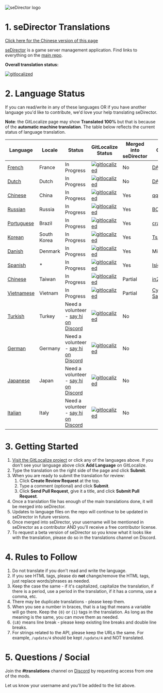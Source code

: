 ![seDirector logo](https://sedirector.net/images/logo.png)

# 1. seDirector Translations

[Click here for the Chinese version of this page](https://github-com.translate.goog/seDirector/Translations?_x_tr_sl=auto&_x_tr_tl=zh-CN&_x_tr_hl=en-US&_x_tr_pto=wapp)

[seDirector](https://sedirector.net) is a game server management application. Find links to everything on the [main repo](https://github.com/seDirector/App).

**Overall translation status:**

[![gitlocalized](https://gitlocalize.com/repo/6994/whole_project/badge.svg)](https://gitlocalize.com/repo/6994/whole_project?utm_source=badge)

# 2. Language Status

If you can read/write in any of these languages OR if you have another language you'd like to contribute, we'd love your help translating seDirector.

**Note**: the GitLocalize page may show **Translated 100%** but that is because of the **automatic machine translation**. The table below reflects the current status of language translation.

|Language|Locale|Status|GitLocalize Status|Merged into seDirector|Contributors|
|--|--|--|--|--|--|
|[French](https://gitlocalize.com/repo/6994/fr/en.json)|France|In Progress|[![gitlocalized](https://gitlocalize.com/repo/6994/fr/badge.svg)](https://gitlocalize.com/repo/6994/fr?utm_source=badge)|No|[DAYBR3AK1999](https://github.com/DAYBR3AK1999)|
|[Dutch](https://gitlocalize.com/repo/6994/nl/en.json)|Dutch|In Progress|[![gitlocalized](https://gitlocalize.com/repo/6994/nl/badge.svg)](https://gitlocalize.com/repo/6994/nl?utm_source=badge)|No|[DAYBR3AK1999](https://github.com/DAYBR3AK1999)|
|[Chinese](https://gitlocalize.com/repo/6994/zh-CN/en.json)|China|In Progress|[![gitlocalized](https://gitlocalize.com/repo/6994/zh-CN/badge.svg)](https://gitlocalize.com/repo/6994/zh-CN?utm_source=badge)|Yes|[qq410525209](https://github.com/qq410525209)|
|[Russian](https://gitlocalize.com/repo/6994/ru/en.json)|Russia|In Progress|[![gitlocalized](https://gitlocalize.com/repo/6994/ru/badge.svg)](https://gitlocalize.com/repo/6994/ru?utm_source=badge)|Yes|[BODZy](https://github.com/BODZy)|
|[Portuguese](https://gitlocalize.com/repo/6994/pt-BR/en.json)|Brazil|In Progress|[![gitlocalized](https://gitlocalize.com/repo/6994/pt-BR/badge.svg)](https://gitlocalize.com/repo/6994/pt-BR?utm_source=badge)|Yes|[crashzk](https://github.com/crashzk)|
|[Korean](https://gitlocalize.com/repo/6994/ko/en.json)|South Korea|In Progress|[![gitlocalized](https://gitlocalize.com/repo/6994/ko/badge.svg)](https://gitlocalize.com/repo/6994/ko?utm_source=badge)|Yes|[Tsukasa](https://github.com/Tsukasa-Nefren)|
|[Danish](https://gitlocalize.com/repo/6994/da/en.json)|Denmark|In Progress|[![gitlocalized](https://gitlocalize.com/repo/6994/da/badge.svg)](https://gitlocalize.com/repo/6994/da?utm_source=badge)|Yes|MikkelDK|
|[Spanish](https://gitlocalize.com/repo/6994/es/en.json)|*|In Progress|[![gitlocalized](https://gitlocalize.com/repo/6994/es/badge.svg)](https://gitlocalize.com/repo/6994/es?utm_source=badge)|Yes|[IsidroPenh](https://github.com/IsidroPenh)|
|[Chinese](https://gitlocalize.com/repo/6994/zh-TW/en.json)|Taiwan|In Progress|[![gitlocalized](https://gitlocalize.com/repo/6994/zh-TW/badge.svg)](https://gitlocalize.com/repo/6994/zh-TW?utm_source=badge)|Partial|[in2002-tw](https://github.com/in2002-tw)|
|[Vietnamese](https://gitlocalize.com/repo/6994/vi/en.json)|Vietnam|In Progress|[![gitlocalized](https://gitlocalize.com/repo/6994/vi/badge.svg)](https://gitlocalize.com/repo/6994/vi?utm_source=badge)|Partial|[Cyber-Samurai-997](https://github.com/Cyber-Samurai-997)|
|[Turkish](https://gitlocalize.com/repo/6994/tr/en.json)|Turkey|Need a volunteer - [say hi on Discord](https://sedirector.net/discord)|[![gitlocalized](https://gitlocalize.com/repo/6994/tr/badge.svg)](https://gitlocalize.com/repo/6994/tr?utm_source=badge)|No||
|[German](https://gitlocalize.com/repo/6994/de/en.json)|Germany|Need a volunteer - [say hi on Discord](https://sedirector.net/discord)|[![gitlocalized](https://gitlocalize.com/repo/6994/de/badge.svg)](https://gitlocalize.com/repo/6994/de?utm_source=badge)|No||
|[Japanese](https://gitlocalize.com/repo/6994/ja/en.json)|Japan|Need a volunteer - [say hi on Discord](https://sedirector.net/discord)|[![gitlocalized](https://gitlocalize.com/repo/6994/ja/badge.svg)](https://gitlocalize.com/repo/6994/ja?utm_source=badge)|No||
|[Italian](https://gitlocalize.com/repo/6994/it/en.json)|Italy|Need a volunteer - [say hi on Discord](https://sedirector.net/discord)|[![gitlocalized](https://gitlocalize.com/repo/6994/it/badge.svg)](https://gitlocalize.com/repo/6994/it?utm_source=badge)|No||
# 3. Getting Started

1.  [Visit the GitLocalize project](https://gitlocalize.com/repo/6994) or click any of the languages above. If you don't see your language above click **Add Language** on GitLocalize.
2.  Type the translation on the right side of the page and click **Submit**.
3.  When you are ready to submit the translation for review:
    1. Click **Create Review Request** at the top.
    2. Type a comment (optional) and click **Submit**.
    3. Click **Send Pull Request**, give it a title, and click **Submit Pull Request**.
4.  Once a translation file has enough of the main translations done, it will be merged into seDirector.
5.  Updates to language files on the repo will continue to be updated in seDirector in future versions.
6.  Once merged into seDirector, your username will be mentioned in seDirector as a contributor AND you'll receive a free contributor license.
7.  To request a beta version of seDirector so you know what it looks like with the translation, please do so in the translations channel on Discord.

# 4. Rules to Follow

1.  Do not translate if you don't read and write the language.
2.  If you see HTML tags, please do **not** change/remove the HTML tags, just replace words/phrases as needed.
3.  Keep the case the same - if it's capitalized, capitalize the translation, if there is a period, use a period in the translation, if it has a comma, use a comma, etc.
4.  There may be duplicate translations - please keep them.
5.  When you see a number in braces, that is a tag that means a variable will go there. Keep the `{0}` or `{1}` tags in the translation. As long as the meaning is the same, you can move them as needed.
6.  `{LB}` means line break - please keep existing line breaks and double line breaks.
7.  For strings related to the API, please keep the URLs the same. For example, `/update/4` should be kept `/update/4` and NOT translated.

# 5. Questions / Social

Join the **#translations** channel on [Discord](https://sedirector.net/discord) by requesting access from one of the mods.

Let us know your username and you'll be added to the list above.